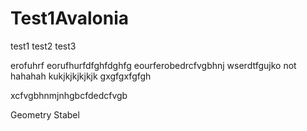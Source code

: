 # Test1Avalonia

test1
test2
test3

erofuhrf
eorufhurfdfghfdghfg
eourferobedrcfvgbhnj
wserdtfgujko
not hahahah
kukjkjkjkjkjk
gxgfgxfgfgh

xcfvgbhnmjnhgbcfdedcfvgb


Geometry Stabel
